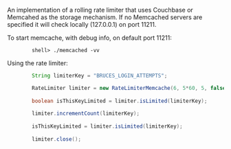 An implementation of a rolling rate limiter that uses Couchbase or Memcahed as the storage mechanism.
If no Memcached servers are specified it will check locally (127.0.0.1) on port 11211.

To start memcache, with debug info, on default port 11211:

```
		shell> ./memcached -vv
```

Using the rate limiter:

```java
		String limiterKey = "BRUCES_LOGIN_ATTEMPTS";

		RateLimiter limiter = new RateLimiterMemcache(6, 5*60, 5, false);
		
		boolean isThisKeyLimited = limiter.isLimited(limiterKey);
		
		limiter.incrementCount(limiterKey);
		
		isThisKeyLimited = limiter.isLimited(limiterKey);
		
		limiter.close();
```

